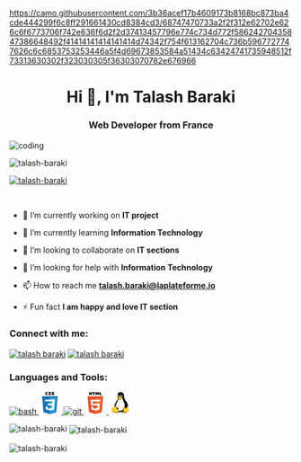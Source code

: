https://camo.githubusercontent.com/3b36acef17b4609173b8168bc873ba4cde444299f6c8ff291661430cd8384cd3/68747470733a2f2f312e62702e626c6f6773706f742e636f6d2f2d37413457796e774c734d772f58624270435847386648492f41414141414141414d74342f754f613162704c736b5967727747626c6c6853753253446a5f4d69673853584a51434c63424741735948512f73313630302f323030305f36303070782e676966
<h1 align="center">Hi 👋, I'm Talash Baraki</h1>
<h3 align="center">Web Developer from France</h3>
<img align="center" alt="coding" width="400" src="https://camo.githubusercontent.com/2366b34bb903c09617990fb5fff4622f3e941349e846ddb7e73df872a9d21233/68747470733a2f2f63646e2e6472696262626c652e636f6d2f75736572732f3733303730332f73637265656e73686f74732f363538313234332f6176656e746f2e676966">
<p align="left"> <img src="https://komarev.com/ghpvc/?username=talash-baraki&label=Profile%20views&color=0e75b6&style=flat" alt="talash-baraki" /> </p>

<p align="left"> <a href="https://github.com/ryo-ma/github-profile-trophy"><img src="https://github-profile-trophy.vercel.app/?username=talash-baraki" alt="talash-baraki" /></a> </p>

<p align="left"> <a href="https://twitter.com/" target="blank"><img src="https://img.shields.io/twitter/follow/?logo=twitter&style=for-the-badge" alt="" /></a> </p>

- 🔭 I’m currently working on **IT project**

- 🌱 I’m currently learning **Information Technology**

- 👯 I’m looking to collaborate on **IT sections**

- 🤝 I’m looking for help with **Information Technology**

- 📫 How to reach me **talash.baraki@laplateforme.io**

- ⚡ Fun fact **I am happy and love IT section**

<h3 align="left">Connect with me:</h3>
<p align="left">
<a href="https://linkedin.com/in/talash baraki" target="blank"><img align="center" src="https://raw.githubusercontent.com/rahuldkjain/github-profile-readme-generator/master/src/images/icons/Social/linked-in-alt.svg" alt="talash baraki" height="30" width="40" /></a>
<a href="https://fb.com/talash baraki" target="blank"><img align="center" src="https://raw.githubusercontent.com/rahuldkjain/github-profile-readme-generator/master/src/images/icons/Social/facebook.svg" alt="talash baraki" height="30" width="40" /></a>
</p>

<h3 align="left">Languages and Tools:</h3>
<p align="left"> <a href="https://www.gnu.org/software/bash/" target="_blank" rel="noreferrer"> <img src="https://www.vectorlogo.zone/logos/gnu_bash/gnu_bash-icon.svg" alt="bash" width="40" height="40"/> </a> <a href="https://www.w3schools.com/css/" target="_blank" rel="noreferrer"> <img src="https://raw.githubusercontent.com/devicons/devicon/master/icons/css3/css3-original-wordmark.svg" alt="css3" width="40" height="40"/> </a> <a href="https://git-scm.com/" target="_blank" rel="noreferrer"> <img src="https://www.vectorlogo.zone/logos/git-scm/git-scm-icon.svg" alt="git" width="40" height="40"/> </a> <a href="https://www.w3.org/html/" target="_blank" rel="noreferrer"> <img src="https://raw.githubusercontent.com/devicons/devicon/master/icons/html5/html5-original-wordmark.svg" alt="html5" width="40" height="40"/> </a> <a href="https://www.linux.org/" target="_blank" rel="noreferrer"> <img src="https://raw.githubusercontent.com/devicons/devicon/master/icons/linux/linux-original.svg" alt="linux" width="40" height="40"/> </a> </p>

<p><img align="left" src="https://github-readme-stats.vercel.app/api/top-langs?username=talash-baraki&show_icons=true&locale=en&layout=compact" alt="talash-baraki" /></p>

<p>&nbsp;<img align="center" src="https://github-readme-stats.vercel.app/api?username=talash-baraki&show_icons=true&locale=en" alt="talash-baraki" /></p>

<p><img align="center" src="https://github-readme-streak-stats.herokuapp.com/?user=talash-baraki&" alt="talash-baraki" /></p>
